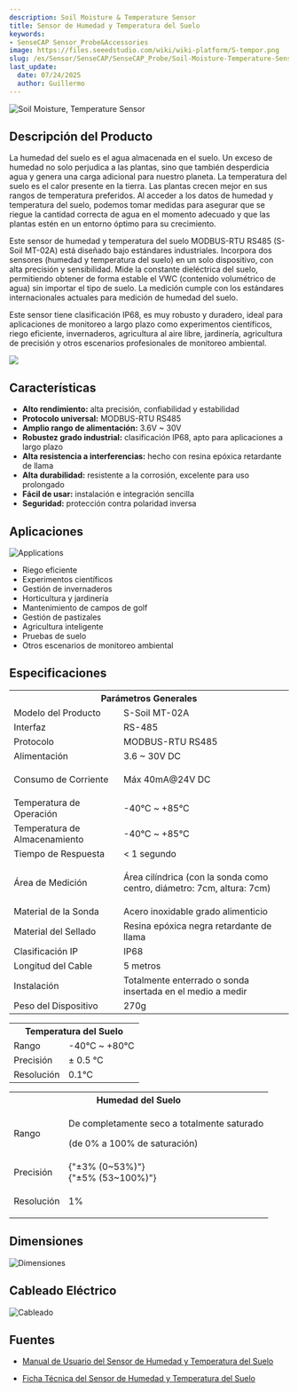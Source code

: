 ```yaml
---
description: Soil Moisture & Temperature Sensor
title: Sensor de Humedad y Temperatura del Suelo
keywords:
- SenseCAP Sensor_Probe&Accessories
image: https://files.seeedstudio.com/wiki/wiki-platform/S-tempor.png
slug: /es/Sensor/SenseCAP/SenseCAP_Probe/Soil-Moisture-Temperature-Sensor
last_update:
  date: 07/24/2025
  author: Guillermo
---
```


![Soil Moisture, Temperature Sensor](https://files.seeedstudio.com/wiki/Soil_Moisture_Temperature_Sensor/101990668_2.png)

## Descripción del Producto

La humedad del suelo es el agua almacenada en el suelo. Un exceso de humedad no solo perjudica a las plantas, sino que también desperdicia agua y genera una carga adicional para nuestro planeta. La temperatura del suelo es el calor presente en la tierra. Las plantas crecen mejor en sus rangos de temperatura preferidos. Al acceder a los datos de humedad y temperatura del suelo, podemos tomar medidas para asegurar que se riegue la cantidad correcta de agua en el momento adecuado y que las plantas estén en un entorno óptimo para su crecimiento.

Este sensor de humedad y temperatura del suelo MODBUS-RTU RS485 (S-Soil MT-02A) está diseñado bajo estándares industriales. Incorpora dos sensores (humedad y temperatura del suelo) en un solo dispositivo, con alta precisión y sensibilidad. Mide la constante dieléctrica del suelo, permitiendo obtener de forma estable el VWC (contenido volumétrico de agua) sin importar el tipo de suelo. La medición cumple con los estándares internacionales actuales para medición de humedad del suelo.

Este sensor tiene clasificación IP68, es muy robusto y duradero, ideal para aplicaciones de monitoreo a largo plazo como experimentos científicos, riego eficiente, invernaderos, agricultura al aire libre, jardinería, agricultura de precisión y otros escenarios profesionales de monitoreo ambiental.

[![](https://files.seeedstudio.com/wiki/Seeed-WiKi/docs/images/300px-Get_One_Now_Banner-ragular.png)](https://www.seeedstudio.com/RS485-Soil-Moisture-Temperature-Sensor-S-Soil-MT-02-p-4634.html)

## Características

* **Alto rendimiento:** alta precisión, confiabilidad y estabilidad  
* **Protocolo universal:** MODBUS-RTU RS485  
* **Amplio rango de alimentación:** 3.6V ~ 30V  
* **Robustez grado industrial:** clasificación IP68, apto para aplicaciones a largo plazo  
* **Alta resistencia a interferencias:** hecho con resina epóxica retardante de llama  
* **Alta durabilidad:** resistente a la corrosión, excelente para uso prolongado  
* **Fácil de usar:** instalación e integración sencilla  
* **Seguridad:** protección contra polaridad inversa  

## Aplicaciones

![Applications](https://files.seeedstudio.com/wiki/Soil_Moisture_Temperature_Sensor/Applications.png)

* Riego eficiente  
* Experimentos científicos  
* Gestión de invernaderos  
* Horticultura y jardinería  
* Mantenimiento de campos de golf  
* Gestión de pastizales  
* Agricultura inteligente  
* Pruebas de suelo  
* Otros escenarios de monitoreo ambiental  

## Especificaciones
<!-- <style type="text/css">
.tg  {border-collapse:collapse;border-spacing:0; margin:10px}
.tg td{border-color:black;border-style:solid;border-width:1px;font-family:Arial, sans-serif;font-size:14px;
  overflow:hidden;padding:10px 5px;word-break:normal;}
.tg th{border-color:black;border-style:solid;border-width:1px;font-family:Arial, sans-serif;font-size:14px;
  font-weight:normal;overflow:hidden;padding:10px 5px;word-break:normal;}
.tg .tg-2fdn{border-color:#9b9b9b;text-align:left;vertical-align:top}
.tg .tg-e2cz{background-color:#9b9b9b;border-color:#9b9b9b;color:#ffffff;text-align:left;vertical-align:top}
</style> -->
<table class="tg" data-data-data-data-style="undefined;table-layout: fixed; width: 677px;">
<tbody>
<tr><th class="tg-luhj" colspan="2">Parámetros Generales</th></tr>
<tr>
<td class="tg-vkfu"><span data-data-data-data-style="font-size: small;">Modelo del Producto</span></td>
<td class="tg-vkfu">S-Soil MT-02A</td>
</tr>
<tr>
<td class="tg-vkfu">Interfaz</td>
<td class="tg-vkfu">RS-485</td>
</tr>
<tr>
<td class="tg-vkfu">Protocolo</td>
<td class="tg-vkfu">MODBUS-RTU RS485</td>
</tr>
<tr>
<td class="tg-vkfu">Alimentación</td>
<td class="tg-vkfu">3.6 ~ 30V DC</td>
</tr>
<tr>
<td class="tg-vkfu">Consumo de Corriente</td>
<td class="tg-vkfu">
<p>Máx 40mA@24V DC</p>
<p></p>
</td>
</tr>
<tr>
<td class="tg-vkfu">Temperatura de Operación</td>
<td class="tg-vkfu">-40℃ ~ +85℃</td>
</tr>
<tr>
<td class="tg-vkfu">Temperatura de Almacenamiento</td>
<td class="tg-vkfu">-40℃ ~ +85℃</td>
</tr>
<tr>
<td class="tg-vkfu">Tiempo de Respuesta</td>
<td class="tg-vkfu">&lt; 1 segundo</td>
</tr>
<tr>
<td class="tg-vkfu">Área de Medición</td>
<td class="tg-vkfu">
<p>Área cilíndrica (con la sonda como centro, diámetro: 7cm, altura: 7cm)</p>
</td>
</tr>
<tr>
<td class="tg-vkfu">Material de la Sonda</td>
<td class="tg-vkfu">Acero inoxidable grado alimenticio</td>
</tr>
<tr>
<td class="tg-vkfu">Material del Sellado</td>
<td class="tg-vkfu">Resina epóxica negra retardante de llama</td>
</tr>
<tr>
<td class="tg-vkfu">Clasificación IP</td>
<td class="tg-vkfu">IP68</td>
</tr>
<tr>
<td class="tg-vkfu">Longitud del Cable</td>
<td class="tg-vkfu">5 metros</td>
</tr>
<tr>
<td class="tg-vkfu">Instalación</td>
<td class="tg-vkfu">Totalmente enterrado o sonda insertada en el medio a medir</td>
</tr>
<tr>
<td class="tg-vkfu">Peso del Dispositivo</td>
<td class="tg-vkfu">270g</td>
</tr>
</tbody>
</table>
<table class="tg" data-data-data-data-style="undefined;table-layout: fixed; width: 677px;">
<tbody>
<tr><th class="tg-luhj" colspan="2">Temperatura del Suelo</th></tr>
<tr>
<td class="tg-vkfu"><span data-data-data-data-style="font-size: small;">Rango</span></td>
<td class="tg-vkfu">-40℃ ~ +80℃</td>
</tr>
<tr>
<td class="tg-vkfu">Precisión</td>
<td class="tg-vkfu">± 0.5 ℃</td>
</tr>
<tr>
<td class="tg-vkfu">Resolución</td>
<td class="tg-vkfu">0.1℃</td>
</tr>
</tbody>
</table>
<table class="tg" data-data-data-data-style="undefined;table-layout: fixed; width: 677px;">
<tbody>
<tr><th class="tg-luhj" colspan="2">Humedad del Suelo</th></tr>
<tr>
<td class="tg-vkfu">Rango</td>
<td class="tg-vkfu">
<p>De completamente seco a totalmente saturado</p>
<p>(de 0% a 100% de saturación)</p>
</td>
</tr>
<tr>
  <td className="tg-vkfu">Precisión</td>
  <td className="tg-vkfu">
    {"±3% (0~53%)"}<br />
    {"±5% (53~100%)"}
  </td>
</tr>
<tr>
<td class="tg-vkfu">Resolución</td>
<td class="tg-vkfu">
<p>1%</p>
</td>
</tr>
</tbody>
</table>

## Dimensiones

![Dimensiones](https://files.seeedstudio.com/wiki/Soil_Moisture_Temperature_Sensor/probe_dimensions.png)

## Cableado Eléctrico

![Cableado](https://files.seeedstudio.com/wiki/Soil_Moisture_Temperature_Sensor/wiring_diagram.png)

## Fuentes

* [Manual de Usuario del Sensor de Humedad y Temperatura del Suelo](https://files.seeedstudio.com/wiki/Soil_Moisture_Temperature_Sensor/SoilMoisture&TemperatureSensorUserManual-S-SoilMT-02.pdf)

* [Ficha Técnica del Sensor de Humedad y Temperatura del Suelo](https://files.seeedstudio.com/wiki/Soil_Moisture_Temperature_Sensor/RS485SoilMoisture&TemperatureSensor(S-SoilMT-02)-Datasheet.pdf)
